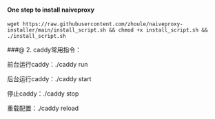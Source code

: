  #### One step to install naiveproxy
 
 ```
 wget https://raw.githubusercontent.com/zhoule/naiveproxy-installer/main/install_script.sh && chmod +x install_script.sh && ./install_script.sh

```

###@ 2. caddy常用指令：

前台运行caddy：./caddy run

后台运行caddy：./caddy start

停止caddy：./caddy stop

重载配置：./caddy reload
